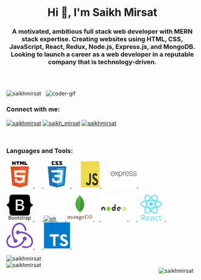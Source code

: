 

<!---
saikhmirsat/saikhmirsat is a ✨ special ✨ repository because its `README.md` (this file) appears on your GitHub profile.
You can click the Preview link to take a look at your changes.
--->




<h1 align="center">Hi 👋, I'm Saikh Mirsat</h1>
<h3 align="center">A motivated, ambitious full stack web developer with MERN stack expertise. Creating websites using HTML, CSS, JavaScript, React, Redux, Node.js, Express.js, and MongoDB. Looking to launch a career as a web developer in a reputable company that is technology-driven.</h3>

<br/>
<br/>

<p><img width="400px" align="right" src="https://camo.githubusercontent.com/5ddf73ad3a205111cf8c686f687fc216c2946a75005718c8da5b837ad9de78c9/68747470733a2f2f7468756d62732e6766796361742e636f6d2f4576696c4e657874446576696c666973682d736d616c6c2e676966" alt="coder-gif" /></p>

<p align="left"> <img src="https://komarev.com/ghpvc/?username=saikhmirsat&label=Profile%20views&color=0e75b6&style=flat" alt="saikhmirsat" /> </p>


<h3 align="left">Connect with me:</h3>
<p align="left">
<a href="https://linkedin.com/in/saikhmirsat" target="blank"><img align="center" src="https://raw.githubusercontent.com/rahuldkjain/github-profile-readme-generator/master/src/images/icons/Social/linked-in-alt.svg" alt="saikhmirsat" height="30" width="40" /></a>
<a href="https://instagram.com/saikh_mirsat" target="blank"><img align="center" src="https://raw.githubusercontent.com/rahuldkjain/github-profile-readme-generator/master/src/images/icons/Social/instagram.svg" alt="saikh_mirsat" height="30" width="40" /></a>
<a href="https://www.youtube.com/c/saikhmirsat" target="blank"><img align="center" src="https://raw.githubusercontent.com/rahuldkjain/github-profile-readme-generator/master/src/images/icons/Social/youtube.svg" alt="saikhmirsat" height="30" width="40" /></a>
</p>
<br/>
<h3 align="left">Languages and Tools:</h3>
<p align="">  
  
  <a href="https://www.w3.org/html/" target="_blank" rel="noreferrer"> <img
                        src="https://raw.githubusercontent.com/devicons/devicon/master/icons/html5/html5-original-wordmark.svg"
                        alt="html5" width="70" height="70" /> </a> &nbsp; &nbsp; &nbsp;<a href="https://www.w3schools.com/css/" target="_blank" rel="noreferrer"> <img
                        src="https://raw.githubusercontent.com/devicons/devicon/master/icons/css3/css3-original-wordmark.svg"
                        alt="css3" width="70" height="70" /> </a> &nbsp; &nbsp; &nbsp; <a href="https://developer.mozilla.org/en-US/docs/Web/JavaScript"                 target="_blank" rel="noreferrer"> <img                                                                         src="https://raw.githubusercontent.com/devicons/devicon/master/icons/javascript/javascript-original.svg" 
                        alt="javascript" width="50" height="70"/> </a>  &nbsp;   &nbsp;   &nbsp; <a href="https://expressjs.com" target="_blank" rel="noreferrer"> <img
                        src="https://raw.githubusercontent.com/devicons/devicon/master/icons/express/express-original-wordmark.svg"
                        alt="express" width="70" height="70" /> </a> &nbsp; &nbsp; &nbsp; 
  
  <a href="https://getbootstrap.com" target="_blank" rel="noreferrer"> <img
                        src="https://raw.githubusercontent.com/devicons/devicon/master/icons/bootstrap/bootstrap-plain-wordmark.svg"
                        alt="bootstrap" width="70" height="70" /> </a> &nbsp; &nbsp; &nbsp;<a href="https://git-scm.com/"
                target="_blank" rel="noreferrer"> <img src="https://www.vectorlogo.zone/logos/git-scm/git-scm-icon.svg"
                        alt="git" width="70" height="70" /> </a> &nbsp; &nbsp; &nbsp;<a href="https://www.mongodb.com/" target="_blank" rel="noreferrer"> <img
                        src="https://raw.githubusercontent.com/devicons/devicon/master/icons/mongodb/mongodb-original-wordmark.svg"
                        alt="mongodb" width="70" height="70" /> </a>  &nbsp;   &nbsp;<a href="https://nodejs.org" target="_blank" rel="noreferrer"> <img
                        src="https://raw.githubusercontent.com/devicons/devicon/master/icons/nodejs/nodejs-original-wordmark.svg"
                        alt="nodejs" width="70" height="70" /> </a>  &nbsp;   &nbsp;   &nbsp;<a href="https://reactjs.org/" target="_blank" rel="noreferrer"> <img
                        src="https://raw.githubusercontent.com/devicons/devicon/master/icons/react/react-original-wordmark.svg"
                        alt="react" width="70" height="70" /> </a>  &nbsp;   &nbsp;   &nbsp; <a href="https://redux.js.org" target="_blank" rel="noreferrer"> <img
                        src="https://raw.githubusercontent.com/devicons/devicon/master/icons/redux/redux-original.svg"
                        alt="redux" width="70" height="70" /> </a>  &nbsp;   &nbsp;   &nbsp;<a href="https://www.typescriptlang.org/" target="_blank" rel="noreferrer"> <img
                        src="https://raw.githubusercontent.com/devicons/devicon/master/icons/typescript/typescript-original.svg"
                        alt="typescript" width="70" height="70" /> </a>  &nbsp;   &nbsp;   &nbsp;
</p>


<p><img align="left" width="400px"  src="https://github-readme-stats.vercel.app/api/top-langs?username=saikhmirsat&show_icons=true&locale=en&layout=compact" alt="saikhmirsat" /></p>
<!-- <p><img width="450px" height="250px" align="right" src="https://camo.githubusercontent.com/cae12fddd9d6982901d82580bdf321d81fb299141098ca1c2d4891870827bf17/68747470733a2f2f6d69726f2e6d656469756d2e636f6d2f6d61782f313336302f302a37513379765349765f7430696f4a2d5a2e676966" alt="coder-gif" /></p> -->
<p>&nbsp;<img align="left" width="400px" src="https://github-readme-stats.vercel.app/api?username=saikhmirsat&show_icons=true&locale=en" alt="saikhmirsat" /></p>
<p><img align="center" width="400px" src="https://github-readme-streak-stats.herokuapp.com/?user=saikhmirsat&" alt="saikhmirsat" /></p>
<!-- <p><img width="450px" height="250px" align="right" src="https://media.tenor.com/2uyENRmiUt0AAAAC/coding.gif" alt="coder-gif" /></p> -->






